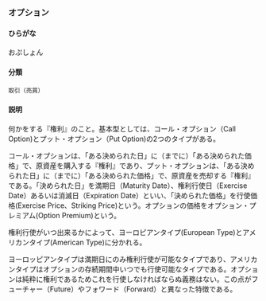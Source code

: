 <div style="display:none;">

## [あ行](securities-terms?id=あ行)

</div>

### オプション

#### ひらがな

おぷしょん

#### 分類

`取引（売買）`

#### 説明

何かをする『権利』のこと。基本型としては、コール・オプション（Call Option)とプット・オプション（Put Option)の2つのタイプがある。コール・オプションは、「ある決められた日」に（までに）「ある決められた価格」で、原資産を購入する『権利』であり、プット・オプションは、「ある決められた日」に（までに）「ある決められた価格」で、原資産を売却する『権利』である。「決められた日」を満期日（Maturity Date）、権利行使日（Exercise Date）あるいは消滅日（Expiration Date）といい、「決められた価格」を行使価格(Exercise Price、Striking Price)という。オプションの価格をオプション・プレミアム(Option Premium)という。権利行使がいつ出来るかによって、ヨーロピアンタイプ(European Type)とアメリカンタイプ(American Type)に分かれる。
ヨーロッピアンタイプは満期日にのみ権利行使が可能なタイプであり、アメリカンタイプはオプションの存続期間中いつでも行使可能なタイプである。オプションは純粋に権利であるためこれを行使しなければならぬ義務はない。この点がフューチャー（Future）やフォワード（Forward）と異なった特徴である。

<div style="display:none;">

## [か行](securities-terms?id=か行)
## [さ行](securities-terms?id=さ行)
## [た行](securities-terms?id=た行)
## [な行](securities-terms?id=な行)
## [は行](securities-terms?id=は行)
## [ま行](securities-terms?id=ま行)
## [や行](securities-terms?id=や行)
## [ら行](securities-terms?id=ら行)
## [わ行](securities-terms?id=わ行)
## [英数字・記号](securities-terms?id=英数字・記号)

</div>

